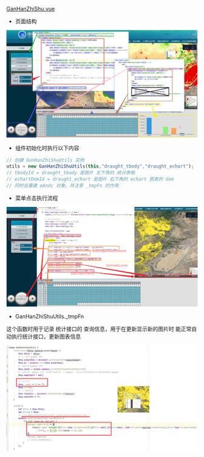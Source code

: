 [GanHanZhiShu.vue](./../src/views/遥感监测/干旱指数/GanHanZhiShu.vue)

- 页面结构

![](./pic/干旱指数01.jpg)

- 组件初始化时执行以下内容

```javascript
// 创建 GanHanZhiShuUtils 实例
utils = new GanHanZhiShuUtils(this,"draught_tbody","draught_echart");
// tbodyId = draught_tbody 是图片 左下角的 统计表格
// echartDomId = draught_echart 是图片 右下角的 echart 图表的 dom
// 同时会重建 eAndc 对象，并注意 _tmpFn 的作用
```

- 菜单点击执行流程

![](./pic/干旱指数002.jpg)

- GanHanZhiShuUtils._tmpFn

这个函数时用于记录 统计接口的 查询信息，用于在更新显示新的图片时 能正常自动执行统计接口，更新图表信息

![](./pic/干旱指数003.jpg)